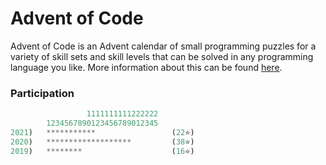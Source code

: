 # Advent of Code

Advent of Code is an Advent calendar of small programming puzzles for a variety of skill sets and skill levels that can be solved in any programming language you like. More information about this can be found [here](https://adventofcode.com/about).

### Participation

```rs
                 1111111111222222
        1234567890123456789012345
2021)   ***********                 (22⭐)
2020)   *******************         (38⭐)
2019)   ********                    (16⭐)
```
